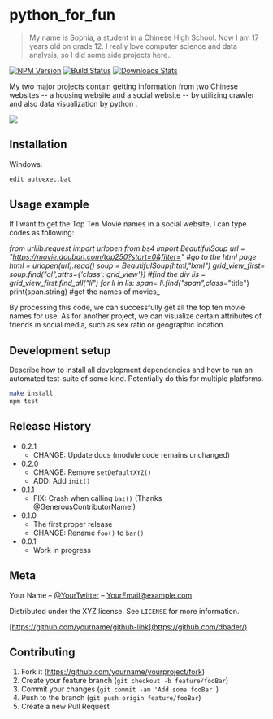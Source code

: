 # python_for_fun
> My name is Sophia, a student in a Chinese High School. Now I am 17 years old on grade 12. I really love computer science and data analysis, so I did some side projects here..

[![NPM Version][npm-image]][npm-url]
[![Build Status][travis-image]][travis-url]
[![Downloads Stats][npm-downloads]][npm-url]

My two major projects contain getting information from two Chinese websites -- a housing website and a social website -- by utilizing crawler and also data visualization by python .

![](header.png)

## Installation

Windows:

```sh
edit autoexec.bat
```

## Usage example

 If I want to get the Top Ten Movie names in a social website, I can type codes as following:

_from urllib.request  import urlopen
from bs4 import BeautifulSoup
url = "https://movie.douban.com/top250?start=0&filter=" #go to the html page
html = urlopen(url).read()
soup = BeautifulSoup(html,"lxml")
grid_view_first= soup.find("ol",attrs={'class':'grid_view'}) #find the div
lis = grid_view_first.find_all("li")
for li in lis:
    span= li.find("span",class_="title")
    print(span.string) #get the names of movies_

By processing this code, we can successfully get all the top ten movie names for use.
As for another project, we can visualize certain attributes of friends in social media, such as sex ratio or geographic location. 


## Development setup

Describe how to install all development dependencies and how to run an automated test-suite of some kind. Potentially do this for multiple platforms.

```sh
make install
npm test
```

## Release History

* 0.2.1
    * CHANGE: Update docs (module code remains unchanged)
* 0.2.0
    * CHANGE: Remove `setDefaultXYZ()`
    * ADD: Add `init()`
* 0.1.1
    * FIX: Crash when calling `baz()` (Thanks @GenerousContributorName!)
* 0.1.0
    * The first proper release
    * CHANGE: Rename `foo()` to `bar()`
* 0.0.1
    * Work in progress

## Meta

Your Name – [@YourTwitter](https://twitter.com/dbader_org) – YourEmail@example.com

Distributed under the XYZ license. See ``LICENSE`` for more information.

[https://github.com/yourname/github-link](https://github.com/dbader/)

## Contributing

1. Fork it (<https://github.com/yourname/yourproject/fork>)
2. Create your feature branch (`git checkout -b feature/fooBar`)
3. Commit your changes (`git commit -am 'Add some fooBar'`)
4. Push to the branch (`git push origin feature/fooBar`)
5. Create a new Pull Request

<!-- Markdown link & img dfn's -->
[npm-image]: https://img.shields.io/npm/v/datadog-metrics.svg?style=flat-square
[npm-url]: https://npmjs.org/package/datadog-metrics
[npm-downloads]: https://img.shields.io/npm/dm/datadog-metrics.svg?style=flat-square
[travis-image]: https://img.shields.io/travis/dbader/node-datadog-metrics/master.svg?style=flat-square
[travis-url]: https://travis-ci.org/dbader/node-datadog-metrics
[wiki]: https://github.com/yourname/yourproject/wiki


